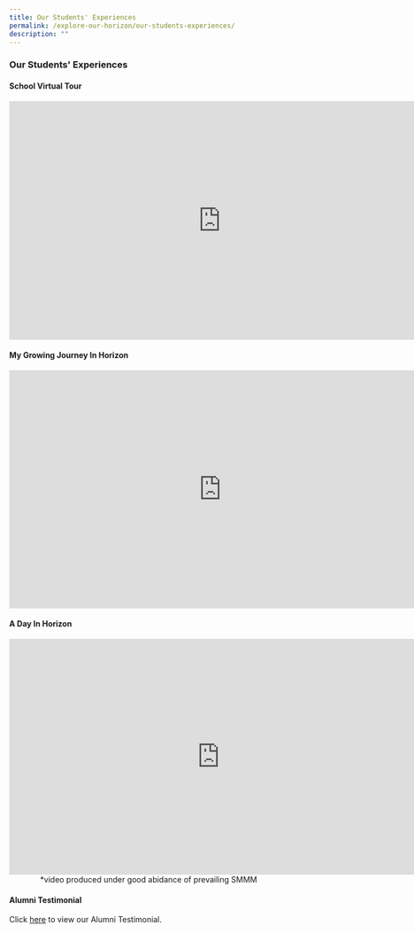 ```yaml
---
title: Our Students' Experiences
permalink: /explore-our-horizon/our-students-experiences/
description: ""
---
```

### **Our Students' Experiences**
#### **School Virtual Tour**

<iframe width="764" height="431" src="https://www.youtube.com/embed/knRAb7x0kpE" title="School Virtual Tour" frameborder="0" allow="accelerometer; autoplay; clipboard-write; encrypted-media; gyroscope; picture-in-picture; web-share" allowfullscreen></iframe>

#### **My Growing Journey In Horizon**

<iframe width="765" height="430" src="https://www.youtube.com/embed/C3PS5q-CmFg" title="My Growing Journey in Horizon" frameborder="0" allow="accelerometer; autoplay; clipboard-write; encrypted-media; gyroscope; picture-in-picture; web-share" allowfullscreen></iframe>

#### **A Day In Horizon**

<iframe width="759" height="426" src="https://www.youtube.com/embed/KDFiSU6C-P4" title="A Day in Horizon" frameborder="0" allow="accelerometer; autoplay; clipboard-write; encrypted-media; gyroscope; picture-in-picture; web-share" allowfullscreen></iframe>

<center>*video produced under good abidance of prevailing SMMM</center>

#### **Alumni Testimonial**
Click [here](https://staging.d21co4ykjghpsi.amplifyapp.com/our-pride/alumni-testimonial/) to view our Alumni Testimonial.